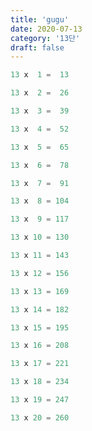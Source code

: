 ```yaml
---
title: 'gugu'
date: 2020-07-13
category: '13단'
draft: false
---
```

```js
13 x  1 =  13

13 x  2 =  26

13 x  3 =  39

13 x  4 =  52

13 x  5 =  65

13 x  6 =  78

13 x  7 =  91

13 x  8 = 104

13 x  9 = 117

13 x 10 = 130

13 x 11 = 143

13 x 12 = 156

13 x 13 = 169

13 x 14 = 182

13 x 15 = 195

13 x 16 = 208

13 x 17 = 221

13 x 18 = 234

13 x 19 = 247

13 x 20 = 260
```
<!--stackedit_data:
eyJoaXN0b3J5IjpbNjM3ODQ2ODQyLC0xOTIxNTY2NTNdfQ==
-->
